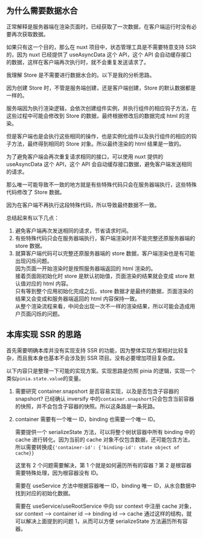 ## 为什么需要数据水合

正常解释是服务器端在渲染页面时，已经获取了一次数据，在客户端运行时没有必要再次获取数据。

如果只有这一个目的，那么在 nuxt 项目中，状态管理工具是不需要特意支持 SSR 的，因为 nuxt 已经提供了 useAsyncData 这个 API，这个 API 会自动缓存接口的数据，这样在客户端再次执行时，就不会重复发送请求了。

我理解 Store 是不需要进行数据水合的。以下是我的分析思路。

因为创建 Store 时，不管是服务端创建，还是客户端创建，Store 的默认数据都是一样的。

服务端因为执行渲染逻辑，会依次创建组件实例，并执行组件的相应钩子方法，在这些过程中可能会修改到 Store 的数据，最终根据修改后的数据完成 html 的渲染。

但是客户端也是会执行这些相同的操作，也是实例化组件以及执行组件的相应的钩子方法，最终得到相同的 Store 对象。所以最终渲染的 html 结果是一致的。

为了避免客户端会再次重复请求相同的接口，可以使用 nuxt 提供的 useAsyncData 这个 API，这个 API 会自动缓存接口数据，避免客户端发送相同的请求。

那么唯一可能导致不一致的地方就是有些特殊代码只会在服务器端执行，这些特殊代码修改了 Store 数据。

因为在客户端不再执行这段特殊代码，所以导致最终数据不一致。

总结起来有以下几点：

1. 避免客户端再次发送相同的请求，节省请求时间。
2. 有些特殊代码只会在服务器端执行，客户端渲染时并不能完整还原服务器端的 store 数据。
3. 就算客户端代码可以完整还原服务器端的 store 数据，客户端渲染也是有可能出现闪烁问题。  
   因为页面一开始渲染时是按照服务器端返回的 html 渲染的。  
   接着页面刚初始化时 store 是默认初始值，页面渲染的结果就会变成 store 默认值对应的 html 内容。  
   只有等到整个应用初始化完成之后，store 数据才是最终的数据，页面渲染的结果又会变成和服务器端返回的 html 内容保持一致。  
   从整个渲染流程来看，中间会出现一次不一样的渲染结果，所以可能会造成用户页面闪烁的问题。  

## 本库实现 SSR 的思路

首先需要明确本库并没有实现支持 SSR 的功能，因为整体实现方案相对比较复杂，而且我本身也基本不会涉及到 SSR 项目。没有必要增加项目复杂度。

以下内容只是整理一下可能的实现方案。实现思路是仿照 pinia 的逻辑，实现一个类似`pinia.state.value`的变量。

1. 需要研究 container.snapshort 是否容易实现，以及是否包含子容器的 snapshort?
   已经确认 inversify 中的`container.snapshort`只会包含当前容器的快照，并不会包含子容器的快照。所以这条路是一条死路。

2. container 需要有一个唯一 ID，binding 也需要一个唯一 ID。

   需要提供一个 serializeState 方法，可以将整个树状容器中所有 binding 中的 cache 进行转化。因为当前的 cache 对象不仅包含数据，还可能包含方法，所以需要转换成`{'container-id': {'binding-id': state object of cache}}`

   这里有 2 个问题需要解决，第 1 个就是如何遍历所有的容器？第 2 是根容器需要特殊处理，因为根容器没有 ID。

   需要在 useService 方法中根据容器唯一 ID，binding 唯一 ID，从水合数据中找到对应的初始化数据。

   需要在 useService/useRootService 中向 ssr context 中注册 cache 对象，ssr context --> container id --> binding id --> cache
   通过这样的结构，就可以解决上面提到的问题 1，从而可以方便 serializeState 方法遍历所有容器。
